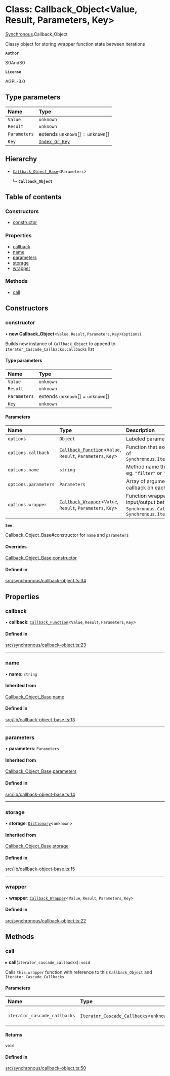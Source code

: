 # Class: Callback\_Object<Value, Result, Parameters, Key\>

[Synchronous](../modules/Synchronous.md).Callback_Object

Classy object for storing wrapper function state between iterations

**`Author`**

S0AndS0

**`License`**

AGPL-3.0

## Type parameters

| Name | Type |
| :------ | :------ |
| `Value` | `unknown` |
| `Result` | `unknown` |
| `Parameters` | extends `unknown`[] = `unknown`[] |
| `Key` | [`Index_Or_Key`](../modules/internal_.md#index_or_key) |

## Hierarchy

- [`Callback_Object_Base`](internal_.Callback_Object_Base.md)<`Parameters`\>

  ↳ **`Callback_Object`**

## Table of contents

### Constructors

- [constructor](Synchronous.Callback_Object.md#constructor)

### Properties

- [callback](Synchronous.Callback_Object.md#callback)
- [name](Synchronous.Callback_Object.md#name)
- [parameters](Synchronous.Callback_Object.md#parameters)
- [storage](Synchronous.Callback_Object.md#storage)
- [wrapper](Synchronous.Callback_Object.md#wrapper)

### Methods

- [call](Synchronous.Callback_Object.md#call)

## Constructors

### constructor

• **new Callback_Object**<`Value`, `Result`, `Parameters`, `Key`\>(`options`)

Builds new instance of `Callback_Object` to append to `Iterator_Cascade_Callbacks.callbacks` list

#### Type parameters

| Name | Type |
| :------ | :------ |
| `Value` | `unknown` |
| `Result` | `unknown` |
| `Parameters` | extends `unknown`[] = `unknown`[] |
| `Key` | `unknown` |

#### Parameters

| Name | Type | Description |
| :------ | :------ | :------ |
| `options` | `Object` | Labeled parameters |
| `options.callback` | [`Callback_Function`](../modules/internal_.md#callback_function-1)<`Value`, `Result`, `Parameters`, `Key`\> | Function that executes for each iteration of `Synchronous.Iterator_Cascade_Callbacks` |
| `options.name` | `string` | Method name that instantiated callback, eg. `"filter"` or `"map"` |
| `options.parameters` | `Parameters` | Array of arguments that are passed to callback on each iteration |
| `options.wrapper` | [`Callback_Wrapper`](../modules/internal_.md#callback_wrapper-1)<`Value`, `Result`, `Parameters`, `Key`\> | Function wrapper that handles input/output between `Synchronous.Callback_Function` and `Synchronous.Iterator_Cascade_Callbacks` |

**`See`**

Callback_Object_Base#constructor for `name` and `parameters`

#### Overrides

[Callback_Object_Base](internal_.Callback_Object_Base.md).[constructor](internal_.Callback_Object_Base.md#constructor)

#### Defined in

[src/synchronous/callback-object.ts:34](https://github.com/javascript-utilities/iterator-cascade-callbacks/blob/v1.0.0/src/synchronous/callback-object.ts#L34)

## Properties

### callback

• **callback**: [`Callback_Function`](../modules/internal_.md#callback_function-1)<`Value`, `Result`, `Parameters`, `Key`\>

#### Defined in

[src/synchronous/callback-object.ts:23](https://github.com/javascript-utilities/iterator-cascade-callbacks/blob/v1.0.0/src/synchronous/callback-object.ts#L23)

___

### name

• **name**: `string`

#### Inherited from

[Callback_Object_Base](internal_.Callback_Object_Base.md).[name](internal_.Callback_Object_Base.md#name)

#### Defined in

[src/lib/callback-object-base.ts:13](https://github.com/javascript-utilities/iterator-cascade-callbacks/blob/v1.0.0/src/lib/callback-object-base.ts#L13)

___

### parameters

• **parameters**: `Parameters`

#### Inherited from

[Callback_Object_Base](internal_.Callback_Object_Base.md).[parameters](internal_.Callback_Object_Base.md#parameters)

#### Defined in

[src/lib/callback-object-base.ts:14](https://github.com/javascript-utilities/iterator-cascade-callbacks/blob/v1.0.0/src/lib/callback-object-base.ts#L14)

___

### storage

• **storage**: [`Dictionary`](../modules/internal_.md#dictionary)<`unknown`\>

#### Inherited from

[Callback_Object_Base](internal_.Callback_Object_Base.md).[storage](internal_.Callback_Object_Base.md#storage)

#### Defined in

[src/lib/callback-object-base.ts:15](https://github.com/javascript-utilities/iterator-cascade-callbacks/blob/v1.0.0/src/lib/callback-object-base.ts#L15)

___

### wrapper

• **wrapper**: [`Callback_Wrapper`](../modules/internal_.md#callback_wrapper-1)<`Value`, `Result`, `Parameters`, `Key`\>

#### Defined in

[src/synchronous/callback-object.ts:22](https://github.com/javascript-utilities/iterator-cascade-callbacks/blob/v1.0.0/src/synchronous/callback-object.ts#L22)

## Methods

### call

▸ **call**(`iterator_cascade_callbacks`): `void`

Calls `this.wrapper` function with reference to this `Callback_Object` and `Iterator_Cascade_Callbacks`

#### Parameters

| Name | Type | Description |
| :------ | :------ | :------ |
| `iterator_cascade_callbacks` | [`Iterator_Cascade_Callbacks`](Synchronous.Iterator_Cascade_Callbacks.md)<`unknown`\> | Reference to `Iterator_Cascade_Callbacks` instance |

#### Returns

`void`

#### Defined in

[src/synchronous/callback-object.ts:50](https://github.com/javascript-utilities/iterator-cascade-callbacks/blob/v1.0.0/src/synchronous/callback-object.ts#L50)
